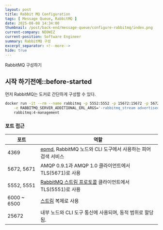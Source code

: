 ```yaml
---
layout: post
title: Rabbit MQ Configuration
tags: [ Message Queue, RabbitMQ ]
date: 2025-08-08 14:34:00
thumbnail: /post/back-end/message-queue/configure-rabbitmq/index.png
current-company: NEOWIZ
current-position: Software Engineer
summary: RabbitMQ 구성
excerpt_separator: <!--more-->
hide: true
---
```


RabbitMQ 구성하기
<!--more-->

## 시작 하기전에::before-started

먼저 RabbitMQ는 도커로 간단하게 구성할 수 있다.

```bash
docker run -it --rm --name rabbitmq -p 5552:5552 -p 15672:15672 -p 5672:5672  \
    -e RABBITMQ_SERVER_ADDITIONAL_ERL_ARGS='-rabbitmq_stream advertised_host localhost' \
    rabbitmq:4-management
```

### 포트 접근

| 포트          | 역할                                                                                    |
|-------------|---------------------------------------------------------------------------------------|
| 4369        | [epmd](https://www.erlang.org/docs/23/man/epmd), RabbitMQ 노드와 CLI 도구에서 사용하는 피어 검색 서비스 |
| 5672, 5671  | AMQP 0.9.1과 AMQP 1.0 클라이언트에서 TLS(5671)로 사용                                            |
| 5552, 5551  | [RabbitMQ 스트림 프로토콜]() 클라이언트에서 TLS(5551)로 사용                                           |
| 6000 ~ 6500 | [스트림](https://www.rabbitmq.com/docs/streams) 복제로 사용                                   |
| 25672       | 내부 노드와 CLI 도구 통신에 사용되며, 동적 범위로 할당됨.                                                   |